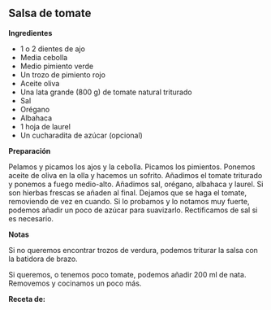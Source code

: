 ## Salsa de tomate

**Ingredientes**

- 1 o 2 dientes de ajo
- Media cebolla
- Medio pimiento verde
- Un trozo de pimiento rojo
- Aceite oliva
- Una lata grande (800 g) de tomate natural triturado
- Sal
- Orégano
- Albahaca
- 1 hoja de laurel
- Un cucharadita de azúcar (opcional)

**Preparación**

Pelamos y picamos los ajos y la cebolla. Picamos los pimientos. Ponemos aceite de oliva en la olla y hacemos un sofrito. Añadimos el tomate triturado y ponemos a fuego medio-alto. Añadimos sal, orégano, albahaca y laurel. Si son hierbas frescas se añaden al final. Dejamos que se haga el tomate, removiendo de vez en cuando. Si lo probamos y lo notamos muy fuerte, podemos añadir un poco de azúcar para suavizarlo. Rectificamos de sal si es necesario.

**Notas**

Si no queremos encontrar trozos de verdura, podemos triturar la salsa con la batidora de brazo.

Si queremos, o tenemos poco tomate, podemos añadir 200 ml de nata. Removemos y cocinamos un poco más.

**Receta de:** 